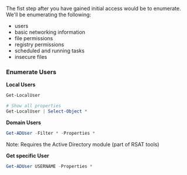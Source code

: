 The fist step after you have gained initial access would be to enumerate. We'll be enumerating the following:
- users
- basic networking information
- file permissions
- registry permissions
- scheduled and running tasks
- insecure files

### Enumerate Users
**Local Users**
```powershell
Get-LocalUser

# Show all properties
Get-LocalUser | Select-Object *
```

**Domain Users**
```powershell
Get-ADUser -Filter * -Properties *
```
Note: Requires the Active Directory module (part of RSAT tools)

**Get specific User**
```powershell
Get-ADUser USERNAME -Properties *
```

